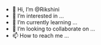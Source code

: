 - 👋 Hi, I’m @Rikshini
- 👀 I’m interested in ...
- 🌱 I’m currently learning ...
- 💞️ I’m looking to collaborate on ...
- 📫 How to reach me ...

<!---
Rikshini/Rikshini is a ✨ special ✨ repository because its `README.md` (this file) appears on your GitHub profile.
You can click the Preview link to take a look at your changes.
--->
